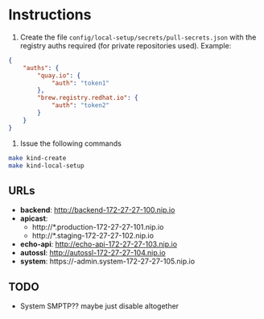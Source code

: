 # Instructions

1. Create the file `config/local-setup/secrets/pull-secrets.json` with the registry auths required (for private repositories used). Example:

```json
{
    "auths": {
        "quay.io": {
            "auth": "token1"
        },
        "brew.registry.redhat.io": {
            "auth": "token2"
        }
    }
}
```

1. Issue the following commands

```bash
make kind-create
make kind-local-setup
```

## URLs

* **backend**: http://backend-172-27-27-100.nip.io
* **apicast**:
  * http://*.production-172-27-27-101.nip.io
  * http://*.staging-172-27-27-102.nip.io
* **echo-api**: http://echo-api-172-27-27-103.nip.io
* **autossl**: http://autossl-172-27-27-104.nip.io
* **system**: https://<tenant>-admin.system-172-27-27-105.nip.io


## TODO

* System SMPTP?? maybe just disable altogether

